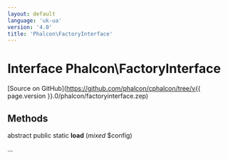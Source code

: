 ```yaml
---
layout: default
language: 'uk-ua'
version: '4.0'
title: 'Phalcon\FactoryInterface'
---
```

# Interface **Phalcon\FactoryInterface**

[Source on GitHub](https://github.com/phalcon/cphalcon/tree/v{{ page.version }}.0/phalcon/factoryinterface.zep)

## Methods

abstract public static **load** (*mixed* $config)

...